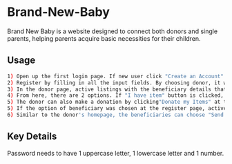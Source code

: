 ﻿# Brand-New-Baby
 
Brand New Baby is a website designed to connect both donors and single parents, helping parents acquire basic necessities for their children. 

## Usage

```bash
1) Open up the first login page. If new user click "Create an Account" in the register page
2) Register by filling in all the input fields. By choosing donor, it will direct to the donor home page.
3) In the donor page, active listings with the beneficiary details that is categorised by category is shown. The "Find out More" button can be clicked under the active listings which will direct to a page with more information about the beneficiary. 
4) From here, there are 2 options. If "I have item" button is clicked, it will be directed to the Google maps API which will give directions to the nearest MRT of the beneficiary from the current location of donor. If "I need to purchase item" button is clicked, it will be directed to the Amazon Product API where they can purchase the item. 
5) The donor can also make a donation by clicking"Donate my Items" at the navigation bar which will direct to the donor form. Once the donor keys in the necessary form inputs and submits it, it will redirect back to the homepage. 
5) If the option of beneficiary was chosen at the register page, active listings with the donor details will be visible on the homepage. 
6) Similar to the donor's homepage, the beneficiaries can choose "Send my Request" which will direct to the beneficary form. At the end, the beneficiary will be provided the contact details of the donor. 
```


## Key Details 
Password needs to have 1 uppercase letter, 1 lowercase letter and 1 number. 
